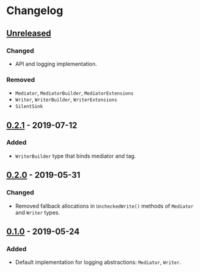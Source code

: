 # Changelog

## [Unreleased]
### Changed
- API and logging implementation.

### Removed
- `Mediator`, `MediatorBuilder`, `MediatorExtensions`
- `Writer`, `WriterBuilder`, `WriterExtensions`
- `SilentSink`

## [0.2.1] - 2019-07-12
### Added
- `WriterBuilder` type that binds mediator and tag.

## [0.2.0] - 2019-05-31
### Changed
- Removed fallback allocations in `UncheckedWrite()` methods of `Mediator` and `Writer` types.

## [0.1.0] - 2019-05-24
### Added
- Default implementation for logging abstractions: `Mediator`, `Writer`.

[Unreleased]: https://github.com/qbit86/phlogopite/compare/main-0.2.1...feature/redesign
[0.2.1]: https://github.com/qbit86/phlogopite/compare/main-0.2.0...main-0.2.1
[0.2.0]: https://github.com/qbit86/phlogopite/compare/main-0.1.0...main-0.2.0 
[0.1.0]: https://github.com/qbit86/phlogopite/releases/tag/main-0.1.0
